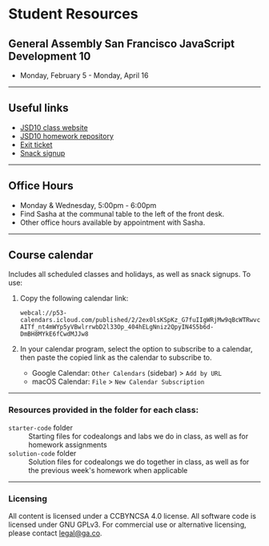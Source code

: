 # Student Resources
## General Assembly San Francisco JavaScript Development 10 

- Monday, February 5 - Monday, April 16

---

## Useful links

- [JSD10 class website](https://svodnik.github.io/jsd10)
- [JSD10 homework repository](https://github.com/svodnik/JS-SF-10-homework)
- [Exit ticket](https://goo.gl/forms/zkb7FsVNXHmdPecq2)
- [Snack signup](https://codesnacks.youcanbook.me)

---

## Office Hours

- Monday & Wednesday, 5:00pm - 6:00pm
- Find Sasha at the communal table to the left of the front desk.
- Other office hours available by appointment with Sasha.

---

## Course calendar

Includes all scheduled classes and holidays, as well as snack signups.
To use:
1. Copy the following calendar link:

    ```webcal://p53-calendars.icloud.com/published/2/2ex0lsKSpKz_G7fuIIgWRjMw9qBcWTRwvcAITf_nt4mWYp5yVBwlrrwbD2l33Op_404hELgNniz2QpyIN4S5b6d-DmBH8MYkE6fCwdMJJw8```

2. In your calendar program, select the option to subscribe to a calendar, then paste the copied link as the calendar to subscribe to.
    - Google Calendar: `Other Calendars` (sidebar) > `Add by URL`
    - macOS Calendar: `File` > `New Calendar Subscription`

---

### Resources provided in the folder for each class:
<dl>
  <dt><code>starter-code</code> folder</dt>
  <dd>Starting files for codealongs and labs we do in class, as well as for homework assignments</dd>
  <dt><code>solution-code</code> folder</dt>
  <dd>Solution files for codealongs we do together in class, as well as for the previous week's homework when applicable</dd>

</dl>

---

### Licensing
All content is licensed under a CC­BY­NC­SA 4.0 license.
All software code is licensed under GNU GPLv3. For commercial use or alternative licensing, please contact legal@ga.co.
